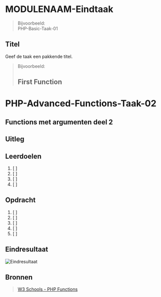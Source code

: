 # MODULENAAM-Eindtaak

> Bijvoorbeeld:  
> PHP-Basic-Taak-01

## Titel

Geef de taak een pakkende titel.  
> Bijvoorbeeld:  
>  
> ## First Function







# PHP-Advanced-Functions-Taak-02


## Functions met argumenten deel 2


## Uitleg



## Leerdoelen

1. [ ] 
2. [ ] 
3. [ ] 
4. [ ] 


## Opdracht


1. [ ] 
2. [ ] 
3. [ ] 
4. [ ] 
5. [ ] 



## Eindresultaat

![Eindresultaat](https://github.com/ROC-van-Amsterdam-College-Amstelland/PHP-ADVANCED/blob/master/opdracht/images/resultaat.png)

## Bronnen

> [W3 Schools - PHP Functions](https://www.w3schools.com/php/php_functions.asp)

